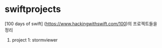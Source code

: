 # swiftprojects
[100 days of swift] (https://www.hackingwithswift.com/100)의 프로젝트들을 정리

1. project 1: stormviewer
